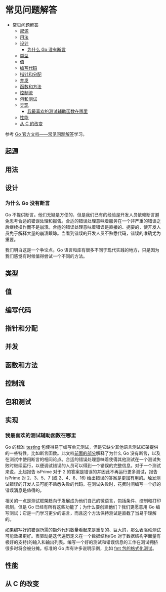 # 常见问题解答

- [常见问题解答](#%e5%b8%b8%e8%a7%81%e9%97%ae%e9%a2%98%e8%a7%a3%e7%ad%94)
  - [起源](#%e8%b5%b7%e6%ba%90)
  - [用法](#%e7%94%a8%e6%b3%95)
  - [设计](#%e8%ae%be%e8%ae%a1)
    - [为什么 Go 没有断言](#%e4%b8%ba%e4%bb%80%e4%b9%88-go-%e6%b2%a1%e6%9c%89%e6%96%ad%e8%a8%80)
  - [类型](#%e7%b1%bb%e5%9e%8b)
  - [值](#%e5%80%bc)
  - [编写代码](#%e7%bc%96%e5%86%99%e4%bb%a3%e7%a0%81)
  - [指针和分配](#%e6%8c%87%e9%92%88%e5%92%8c%e5%88%86%e9%85%8d)
  - [并发](#%e5%b9%b6%e5%8f%91)
  - [函数和方法](#%e5%87%bd%e6%95%b0%e5%92%8c%e6%96%b9%e6%b3%95)
  - [控制流](#%e6%8e%a7%e5%88%b6%e6%b5%81)
  - [包和测试](#%e5%8c%85%e5%92%8c%e6%b5%8b%e8%af%95)
  - [实现](#%e5%ae%9e%e7%8e%b0)
    - [我最喜欢的测试辅助函数在哪里](#%e6%88%91%e6%9c%80%e5%96%9c%e6%ac%a2%e7%9a%84%e6%b5%8b%e8%af%95%e8%be%85%e5%8a%a9%e5%87%bd%e6%95%b0%e5%9c%a8%e5%93%aa%e9%87%8c)
  - [性能](#%e6%80%a7%e8%83%bd)
  - [从 C 的改变](#%e4%bb%8e-c-%e7%9a%84%e6%94%b9%e5%8f%98)

参考 [Go 官方文档——常见问题解答](https://golang.org/doc/faq#assertions)学习。

## 起源

## 用法

## 设计

### 为什么 Go 没有断言

Go 不提供断言。他们无疑是方便的，但是我们已有的经验是开发人员依赖断言避免思考合适的错误处理和报告。合适的错误处理意味着服务在一个非严重的错误之后继续操作而不是崩溃。合适的错误处理意味着错误是直接的、扼要的，使开发人员免于解释大量的崩溃跟踪。当看到错误的开发人员不熟悉代码，错误的准确尤为重要。

我们明白这是一个争论点。Go 语言和库有很多不同于现代实践的地方，只是因为我们感觉有时候值得尝试一个不同的方法。

## 类型

## 值

## 编写代码

## 指针和分配

## 并发

## 函数和方法

## 控制流

## 包和测试

## 实现

### 我最喜欢的测试辅助函数在哪里

Go 的标准 [testing](../golangpkg/testing.md) 包使得易于编写单元测试，但是它缺少其他语言测试框架提供的一些特性，比如断言函数。此文档[前面的部分](#为什么-Go-没有断言)解释了为什么 Go 没有断言，以及在测试中使用断言的相同论点。合适的错误处理意味着使得其他测试在一个测试失败时继续运行，以便调试错误的人员可以得到一个错误的完整信息。对于一个测试来说，比起报告 isPrime 对于 2 的答案是错误的并因此不再运行更多测试，报告 isPrime 对 2、3、5、7 (或 2、4、8、16) 给出错误的答案是更加有用的。触发测试错误的开发人员可能不熟悉失败的代码。在测试失败时，花费时间编写一个好的错误消息是值得的。

相关的一点是测试框架趋向于发展成为他们自己的微语言，包括条件、控制和打印机制，但是 Go 已经有所有这些功能了；为什么要创建他们？我们更愿意用 Go 编写测试；它是一门学习更少的语言，而且这个方法保持测试是直截了当易于理解的。

如果编写好的错误所需的额外代码数量看起来是重复的、巨大的，那么表驱动测试可能效果更好。表驱动是迭代遍历定义在一个数据结构(Go 对于数据结构字面量有极好的支持)的输入和输出列表。编写一个好的测试和错误信息的工作在测试拥挤很多时将会被分摊。标准的 Go 库有许多说明示例，比如 [fmt 包的格式化测试](https://golang.org/src/fmt/fmt_test.go)。

## 性能

## 从 C 的改变
